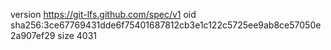 version https://git-lfs.github.com/spec/v1
oid sha256:3ce67769431dde6f75401687812cb3e1c122c5725ee9ab8ce57050e2a907ef29
size 4031
